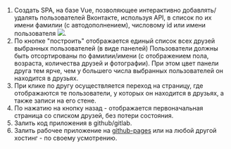 1. Создать SPA, на базе Vue, позволяющее интерактивно добавлять/удалять пользователей Вконтакте, используя API, в список 
по их имени фамилии (с автодополнением), числовому id или имени пользователя ![](https://i.ytimg.com/vi/2xnsnsw9KwI/maxresdefault.jpg).
2. По кнопке "построить" отображается единый список всех друзей выбранных пользователей (в виде панелей)
Пользователи должны быть отсортированы по фамилии/имени (с отображением пола, возраста, количества друзей и фотографии). 
При этом цвет панели друга тем ярче, чем у большего числа выбранных пользователей он находится в друзьях.
3. При клике по другу осуществляется переход на страницу, где отображаются те пользователи, у которых он находится в друзьях, 
а также записи на его стене. 
4. По нажатию на кнопку назад - отображается первоначальная страница со списком друзей, без потери состояния.
5. Залить код приложения в github/gitlab.
6. Залить рабочее приложение на [github-pages](https://pages.github.com/) или на любой другой хостинг - по своему усмотрению.
